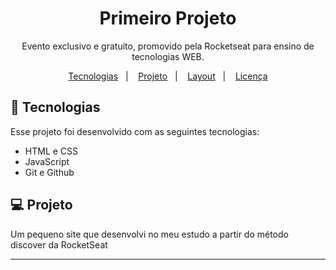 <h1 align="center">Primeiro Projeto</h1>

<p align="center">
Evento exclusivo e gratuito, promovido pela Rocketseat para ensino de tecnologias WEB.
</p>

<p align="center">
  <a href="#-tecnologias">Tecnologias</a>&nbsp;&nbsp;&nbsp;|&nbsp;&nbsp;&nbsp;
  <a href="#-projeto">Projeto</a>&nbsp;&nbsp;&nbsp;|&nbsp;&nbsp;&nbsp;
  <a href="#-layout">Layout</a>&nbsp;&nbsp;&nbsp;|&nbsp;&nbsp;&nbsp;
  <a href="#memo-licença">Licença</a>
</p>


## 🚀 Tecnologias

Esse projeto foi desenvolvido com as seguintes tecnologias:

- HTML e CSS
- JavaScript
- Git e Github

## 💻 Projeto

Um pequeno site que desenvolvi no meu estudo a partir do método discover da RocketSeat



---